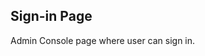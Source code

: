 Sign-in Page
------------
Admin Console page where user can sign in.

[icon]: fa://fa-file-text/#aacf80
